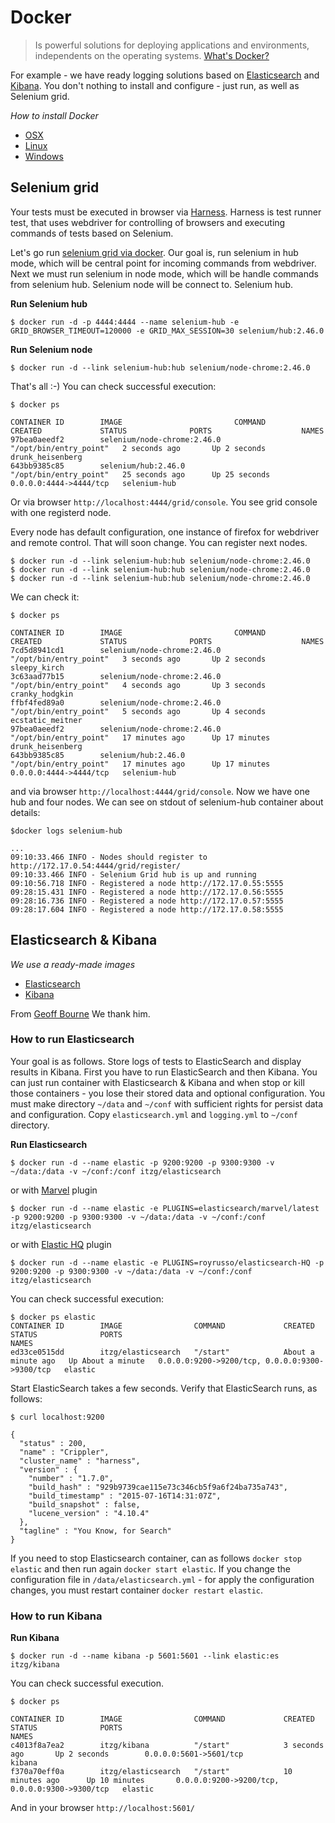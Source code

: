 # Docker
> Is powerful solutions for deploying applications and environments, independents on the operating systems. [What's Docker?](https://www.docker.com/whatisdocker)

For example - we have ready logging solutions based on [Elasticsearch](https://www.elastic.co/products/elasticsearch) and [Kibana](https://www.elastic.co/products/kibana). You don't nothing to install and configure - just run, as well as Selenium grid.

*How to install Docker*
- [OSX](http://docs.docker.com/mac/started/)
- [Linux](http://docs.docker.com/linux/started/)
- [Windows](http://docs.docker.com/windows/started/)


## Selenium grid
Your tests must be executed in browser via [Harness](https://github.com/test-stack/harness). Harness is test runner test, that uses webdriver for controlling of browsers and executing commands of tests based on Selenium.

Let's go run [selenium grid via docker](https://github.com/SeleniumHQ/docker-selenium). Our goal is, run selenium in hub mode, which will be central point for incoming commands from webdriver. Next we must run selenium in node mode, which will be handle commands from selenium hub. Selenium node will be connect to. Selenium hub.

**Run Selenium hub**
```
$ docker run -d -p 4444:4444 --name selenium-hub -e GRID_BROWSER_TIMEOUT=120000 -e GRID_MAX_SESSION=30 selenium/hub:2.46.0
```

**Run Selenium node**
```
$ docker run -d --link selenium-hub:hub selenium/node-chrome:2.46.0
```

That's all :-) You can check successful execution:
```
$ docker ps

CONTAINER ID        IMAGE                         COMMAND                  CREATED             STATUS              PORTS                    NAMES
97bea0aeedf2        selenium/node-chrome:2.46.0   "/opt/bin/entry_point"   2 seconds ago       Up 2 seconds                                 drunk_heisenberg
643bb9385c85        selenium/hub:2.46.0           "/opt/bin/entry_point"   25 seconds ago      Up 25 seconds       0.0.0.0:4444->4444/tcp   selenium-hub
```

Or via browser `http://localhost:4444/grid/console`. You see grid console with one registerd node.

Every node has default configuration, one instance of firefox for webdriver and remote control. That will soon change. You can register next nodes.

```
$ docker run -d --link selenium-hub:hub selenium/node-chrome:2.46.0
$ docker run -d --link selenium-hub:hub selenium/node-chrome:2.46.0
$ docker run -d --link selenium-hub:hub selenium/node-chrome:2.46.0
```

We can check it:

```
$ docker ps

CONTAINER ID        IMAGE                         COMMAND                  CREATED             STATUS              PORTS                    NAMES
7cd5d8941cd1        selenium/node-chrome:2.46.0   "/opt/bin/entry_point"   3 seconds ago       Up 2 seconds                                 sleepy_kirch
3c63aad77b15        selenium/node-chrome:2.46.0   "/opt/bin/entry_point"   4 seconds ago       Up 3 seconds                                 cranky_hodgkin
ffbf4fed89a0        selenium/node-chrome:2.46.0   "/opt/bin/entry_point"   5 seconds ago       Up 4 seconds                                 ecstatic_meitner
97bea0aeedf2        selenium/node-chrome:2.46.0   "/opt/bin/entry_point"   17 minutes ago      Up 17 minutes                                drunk_heisenberg
643bb9385c85        selenium/hub:2.46.0           "/opt/bin/entry_point"   17 minutes ago      Up 17 minutes       0.0.0.0:4444->4444/tcp   selenium-hub
```

and via browser `http://localhost:4444/grid/console`. Now we have one hub and four nodes. We can see on stdout of selenium-hub container about details:

```
$docker logs selenium-hub

...
09:10:33.466 INFO - Nodes should register to http://172.17.0.54:4444/grid/register/
09:10:33.466 INFO - Selenium Grid hub is up and running
09:10:56.718 INFO - Registered a node http://172.17.0.55:5555
09:28:15.431 INFO - Registered a node http://172.17.0.56:5555
09:28:16.736 INFO - Registered a node http://172.17.0.57:5555
09:28:17.604 INFO - Registered a node http://172.17.0.58:5555
```

## Elasticsearch & Kibana

*We use a ready-made images*
- [Elasticsearch](https://hub.docker.com/r/itzg/elasticsearch/)
- [Kibana](https://hub.docker.com/r/itzg/kibana/)

From [Geoff Bourne](https://hub.docker.com/u/itzg/) We thank him.

### How to run Elasticsearch
Your goal is as follows. Store logs of tests to ElasticSearch and display results in Kibana. First you have to run ElasticSearch and then Kibana. You can just run container with Elasticsearch & Kibana and when stop or kill those containers - you lose their stored data and optional configuration. You must make directory `~/data` and `~/conf` with sufficient rights for persist data and configuration.
Copy `elasticsearch.yml` and `logging.yml` to `~/conf` directory.

**Run Elasticsearch**
```
$ docker run -d --name elastic -p 9200:9200 -p 9300:9300 -v ~/data:/data -v ~/conf:/conf itzg/elasticsearch
```
or with [Marvel](https://www.elastic.co/products/marvel) plugin
```
$ docker run -d --name elastic -e PLUGINS=elasticsearch/marvel/latest -p 9200:9200 -p 9300:9300 -v ~/data:/data -v ~/conf:/conf itzg/elasticsearch
```
or with [Elastic HQ](http://www.elastichq.org/index.html) plugin
```
$ docker run -d --name elastic -e PLUGINS=royrusso/elasticsearch-HQ -p 9200:9200 -p 9300:9300 -v ~/data:/data -v ~/conf:/conf itzg/elasticsearch
```
You can check successful execution:
```
$ docker ps elastic
CONTAINER ID        IMAGE                COMMAND             CREATED              STATUS              PORTS                                            NAMES
ed33ce0515dd        itzg/elasticsearch   "/start"            About a minute ago   Up About a minute   0.0.0.0:9200->9200/tcp, 0.0.0.0:9300->9300/tcp   elastic
```
Start ElasticSearch takes a few seconds. Verify that ElasticSearch runs, as follows:
```
$ curl localhost:9200

{
  "status" : 200,
  "name" : "Crippler",
  "cluster_name" : "harness",
  "version" : {
    "number" : "1.7.0",
    "build_hash" : "929b9739cae115e73c346cb5f9a6f24ba735a743",
    "build_timestamp" : "2015-07-16T14:31:07Z",
    "build_snapshot" : false,
    "lucene_version" : "4.10.4"
  },
  "tagline" : "You Know, for Search"
}
```
If you need to stop Elasticsearch container, can as follows `docker stop elastic` and then run again `docker start elastic`. If you change the configuration file in `/data/elasticsearch.yml` - for apply the configuration changes, you must restart container `docker restart elastic`.

### How to run Kibana

**Run Kibana**
```
$ docker run -d --name kibana -p 5601:5601 --link elastic:es itzg/kibana
```
You can check successful execution.
```
$ docker ps

CONTAINER ID        IMAGE                COMMAND             CREATED             STATUS              PORTS                                            NAMES
c4013f8a7ea2        itzg/kibana          "/start"            3 seconds ago       Up 2 seconds        0.0.0.0:5601->5601/tcp                           kibana
f370a70eff0a        itzg/elasticsearch   "/start"            10 minutes ago      Up 10 minutes       0.0.0.0:9200->9200/tcp, 0.0.0.0:9300->9300/tcp   elastic
```
And in your browser `http://localhost:5601/`
